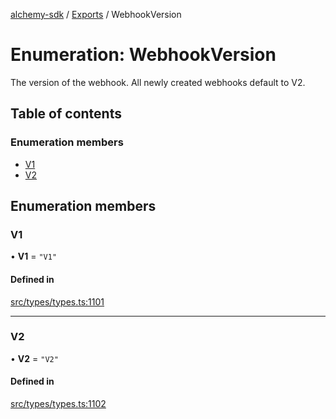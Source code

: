 [alchemy-sdk](../README.md) / [Exports](../modules.md) / WebhookVersion

# Enumeration: WebhookVersion

The version of the webhook. All newly created webhooks default to V2.

## Table of contents

### Enumeration members

- [V1](WebhookVersion.md#v1)
- [V2](WebhookVersion.md#v2)

## Enumeration members

### V1

• **V1** = `"V1"`

#### Defined in

[src/types/types.ts:1101](https://github.com/alchemyplatform/alchemy-sdk-js/blob/44aa50c/src/types/types.ts#L1101)

___

### V2

• **V2** = `"V2"`

#### Defined in

[src/types/types.ts:1102](https://github.com/alchemyplatform/alchemy-sdk-js/blob/44aa50c/src/types/types.ts#L1102)
